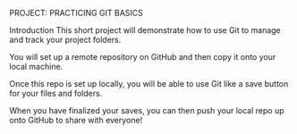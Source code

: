 PROJECT: PRACTICING GIT BASICS

Introduction
This short project will demonstrate how to use Git to manage and track your project folders.

You will set up a remote repository on GitHub and then copy it onto your local machine.

Once this repo is set up locally, you will be able to use Git like a save button for your files and folders.

When you have finalized your saves, you can then push your local repo up onto GitHub to share with everyone!